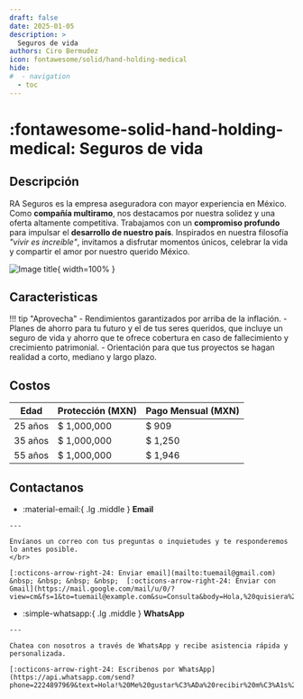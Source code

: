 ```yaml
---
draft: false
date: 2025-01-05
description: >
  Seguros de vida
authors: Ciro Bermudez
icon: fontawesome/solid/hand-holding-medical
hide: 
#  - navigation
  - toc
---
```


# :fontawesome-solid-hand-holding-medical: Seguros de vida

## Descripción

<div class="justify" markdown>

RA Seguros es la empresa aseguradora con mayor experiencia en México. Como **compañía multiramo**,
nos destacamos por nuestra solidez y una oferta altamente competitiva. Trabajamos con un
**compromiso profundo** para impulsar el **desarrollo de nuestro país**. Inspirados en
nuestra filosofía _"vivir es increíble"_, invitamos a disfrutar momentos únicos,
celebrar la vida y compartir el amor por nuestro querido México.

</div>

![Image title](https://dummyimage.com/600x200/f5f5f5/aaaaaa?text=–%20Image%20–){ width=100% }

## Caracteristicas

!!! tip "Aprovecha"
    - Rendimientos garantizados por arriba de la inflación.
    - Planes de ahorro para tu futuro y el de tus seres queridos, que incluye un seguro de vida y ahorro que te ofrece cobertura en caso de fallecimiento y crecimiento patrimonial.
    - Orientación para que tus proyectos se hagan realidad a corto, mediano y largo plazo.

## Costos

| Edad    | Protección (MXN) | Pago Mensual (MXN) |
| ------- | ---------------- | ------------------ |
| 25 años | $ 1,000,000      | $ 909              |
| 35 años | $ 1,000,000      | $ 1,250            |
| 55 años | $ 1,000,000      | $ 1,946            |

## Contactanos

<div class="grid cards" markdown>

-    :material-email:{ .lg .middle } __Email__

    ---

    Envíanos un correo con tus preguntas o inquietudes y te responderemos lo antes posible.
    </br>

    [:octicons-arrow-right-24: Enviar email](mailto:tuemail@gmail.com) &nbsp; &nbsp; &nbsp; &nbsp;  [:octicons-arrow-right-24: Enviar con Gmail](https://mail.google.com/mail/u/0/?view=cm&fs=1&to=tuemail@example.com&su=Consulta&body=Hola,%20quisiera%20más%20información.)

-    :simple-whatsapp:{ .lg .middle } __WhatsApp__

    ---

    Chatea con nosotros a través de WhatsApp y recibe asistencia rápida y personalizada.

    [:octicons-arrow-right-24: Escribenos por WhatsApp](https://api.whatsapp.com/send?phone=2224897969&text=Hola!%20Me%20gustar%C3%ADa%20recibir%20m%C3%A1s%20informaci%C3%B3n.)

</div>
